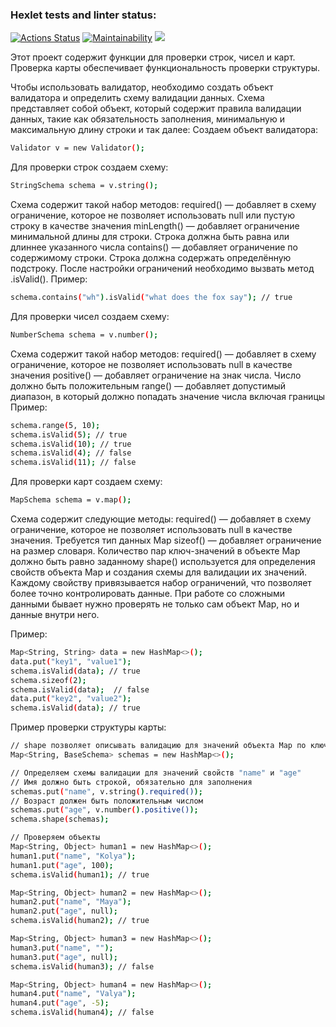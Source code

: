 ### Hexlet tests and linter status:
[![Actions Status](https://github.com/TheAtrAtr/java-project-78/workflows/hexlet-check/badge.svg)](https://github.com/TheAtrAtr/java-project-78/actions)
[![Maintainability](https://api.codeclimate.com/v1/badges/d5b4c187004d1c10c673/maintainability)](https://codeclimate.com/github/TheAtrAtr/java-project-78/maintainability)
<a href="https://codeclimate.com/github/TheAtrAtr/java-project-78/test_coverage"><img src="https://api.codeclimate.com/v1/badges/d5b4c187004d1c10c673/test_coverage" /></a>

Этот проект содержит функции для проверки строк, чисел и карт. Проверка карты обеспечивает функциональность проверки структуры.

Чтобы использовать валидатор, необходимо создать объект валидатора и определить схему валидации данных.
Схема представляет собой объект, который содержит правила валидации данных, такие как обязательность заполнения,
минимальную и максимальную длину строки и так далее:
Создаем объект валидатора:
```sh
Validator v = new Validator();
```

Для проверки строк создаем схему:
```sh
StringSchema schema = v.string();
```
Схема содержит такой набор методов:
required() — добавляет в схему ограничение, которое не позволяет использовать null или пустую строку в качестве значения
minLength() — добавляет ограничение минимальной длины для строки. Строка должна быть равна или длиннее указанного числа
contains() — добавляет ограничение по содержимому строки. Строка должна содержать определённую подстроку.
После настройки ограничений необходимо вызвать метод .isValid().
Пример:
```sh
schema.contains("wh").isValid("what does the fox say"); // true
```
Для проверки чисел создаем схему:
```sh
NumberSchema schema = v.number();
```
Схема содержит такой набор методов:
required() — добавляет в схему ограничение, которое не позволяет использовать null в качестве значения
positive() — добавляет ограничение на знак числа. Число должно быть положительным
range() — добавляет допустимый диапазон, в который должно попадать значение числа включая границы
Пример:
```sh
schema.range(5, 10);
schema.isValid(5); // true
schema.isValid(10); // true
schema.isValid(4); // false
schema.isValid(11); // false
```
Для проверки карт создаем схему:
```sh
MapSchema schema = v.map();
```
Схема содержит следующие методы:
required() — добавляет в схему ограничение, которое не позволяет использовать null в качестве значения. Требуется тип данных Map
sizeof() — добавляет ограничение на размер словаря. Количество пар ключ-значений в объекте Map должно быть равно заданному
shape() используется для определения свойств объекта Map и создания схемы для валидации их значений.
Каждому свойству привязывается набор ограничений, что позволяет более точно контролировать данные.
При работе со сложными данными бывает нужно проверять не только сам объект Map, но и данные внутри него.

Пример:
```sh
Map<String, String> data = new HashMap<>();
data.put("key1", "value1");
schema.isValid(data); // true
schema.sizeof(2);
schema.isValid(data);  // false
data.put("key2", "value2");
schema.isValid(data); // true
```
Пример проверки структуры карты:
```sh
// shape позволяет описывать валидацию для значений объекта Map по ключам
Map<String, BaseSchema> schemas = new HashMap<>();

// Определяем схемы валидации для значений свойств "name" и "age"
// Имя должно быть строкой, обязательно для заполнения
schemas.put("name", v.string().required());
// Возраст должен быть положительным числом
schemas.put("age", v.number().positive());
schema.shape(schemas);

// Проверяем объекты
Map<String, Object> human1 = new HashMap<>();
human1.put("name", "Kolya");
human1.put("age", 100);
schema.isValid(human1); // true

Map<String, Object> human2 = new HashMap<>();
human2.put("name", "Maya");
human2.put("age", null);
schema.isValid(human2); // true

Map<String, Object> human3 = new HashMap<>();
human3.put("name", "");
human3.put("age", null);
schema.isValid(human3); // false

Map<String, Object> human4 = new HashMap<>();
human4.put("name", "Valya");
human4.put("age", -5);
schema.isValid(human4); // false
```